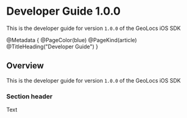 # Developer Guide 1.0.0

This is the developer guide for version `1.0.0` of the GeoLocs iOS SDK

@Metadata {
    @PageColor(blue)
    @PageKind(article)
    @TitleHeading("Developer Guide")
}

## Overview

This is the developer guide for version `1.0.0` of the GeoLocs iOS SDK

### Section header

Text
